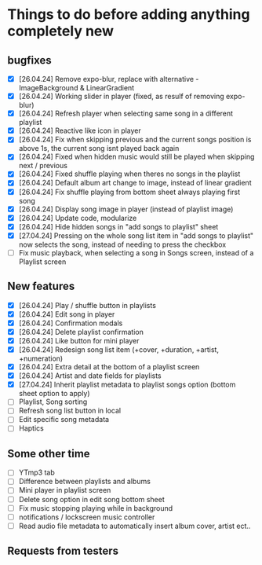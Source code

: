 # Things to do before adding anything completely new

## bugfixes

-   [x] [26.04.24] Remove expo-blur, replace with alternative - ImageBackground & LinearGradient
-   [x] [26.04.24] Working slider in player (fixed, as resulf of removing expo-blur)
-   [x] [26.04.24] Refresh player when selecting same song in a different playlist
-   [x] [26.04.24] Reactive like icon in player
-   [x] [26.04.24] Fix when skipping previous and the current songs position is above 1s, the current song isnt played back again
-   [x] [26.04.24] Fixed when hidden music would still be played when skipping next / previous
-   [x] [26.04.24] Fixed shuffle playing when theres no songs in the playlist
-   [x] [26.04.24] Default album art change to image, instead of linear gradient
-   [x] [26.04.24] Fix shuffle playing from bottom sheet always playing first song
-   [x] [26.04.24] Display song image in player (instead of playlist image)
-   [x] [26.04.24] Update code, modularize
-   [x] [26.04.24] Hide hidden songs in "add songs to playlist" sheet
-   [x] [27.04.24] Pressing on the whole song list item in "add songs to playlist" now selects the song, instead of needing to press the checkbox
-   [ ] Fix music playback, when selecting a song in Songs screen, instead of a Playlist screen

## New features

-   [x] [26.04.24] Play / shuffle button in playlists
-   [x] [26.04.24] Edit song in player
-   [x] [26.04.24] Confirmation modals
-   [x] [26.04.24] Delete playlist confirmation
-   [x] [26.04.24] Like button for mini player
-   [x] [26.04.24] Redesign song list item (+cover, +duration, +artist, +numeration)
-   [x] [26.04.24] Extra detail at the bottom of a playlist screen
-   [x] [26.04.24] Artist and date fields for playlists
-   [x] [27.04.24] Inherit playlist metadata to playlist songs option (bottom sheet option to apply)
-   [ ] Playlist, Song sorting
-   [ ] Refresh song list button in local
-   [ ] Edit specific song metadata
-   [ ] Haptics

## Some other time

-   [ ] YTmp3 tab
-   [ ] Difference between playlists and albums
-   [ ] Mini player in playlist screen
-   [ ] Delete song option in edit song bottom sheet
-   [ ] Fix music stopping playing while in background
-   [ ] notifications / lockscreen music controller
-   [ ] Read audio file metadata to automatically insert album cover, artist ect..

## Requests from testers
